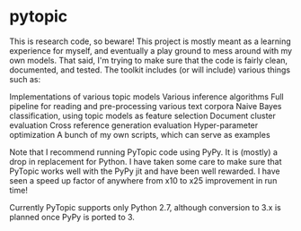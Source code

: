 pytopic
=======

This is research code, so beware!
This project is mostly meant as a learning experience for myself,
and eventually a play ground to mess around with my own models.
That said, I'm trying to make sure that the code is fairly
clean, documented, and tested.
The toolkit includes (or will include) various things such as:

Implementations of various topic models
Various inference algorithms
Full pipeline for reading and pre-processing various text corpora
Naive Bayes classification, using topic models as feature selection
Document cluster evaluation
Cross reference generation evaluation
Hyper-parameter optimization
A bunch of my own scripts, which can serve as examples

Note that I recommend running PyTopic code using PyPy.
It is (mostly) a drop in replacement for Python.
I have taken some care to make sure that PyTopic works well with the PyPy
jit and have been well rewarded.
I have seen a speed up factor of anywhere from x10 to x25 improvement
in run time!

Currently PyTopic supports only Python 2.7, although conversion to 3.x is planned once PyPy is ported to 3.
